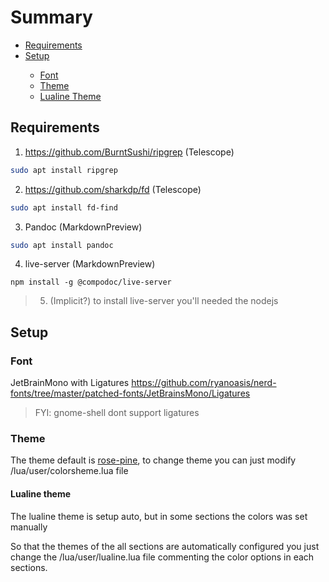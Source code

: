 <link rel="stylesheet" href="./style.css">

# Summary
<ul>
    <li><a href="#requirements">Requirements</a></li>
    <li><a href="#setup">Setup</a></li>
    <ul>
        <li><a href="#font">Font</a></li>
        <li><a href="#theme">Theme</a></li>
        <li><a href="#lualine-theme">Lualine Theme</a></li>
    </ul>
</ul>

## <a id="requirements">Requirements</a>
1. https://github.com/BurntSushi/ripgrep (Telescope)
```sh
sudo apt install ripgrep
```

2. https://github.com/sharkdp/fd (Telescope)
```sh
sudo apt install fd-find
```

3. Pandoc (MarkdownPreview)
```sh
sudo apt install pandoc
```

4. live-server (MarkdownPreview)
```
npm install -g @compodoc/live-server
```

> 5. (Implicit?) to install live-server you'll needed the nodejs

## <a id="setup">Setup</a>

### <a id="font">Font</a>
JetBrainMono with Ligatures
https://github.com/ryanoasis/nerd-fonts/tree/master/patched-fonts/JetBrainsMono/Ligatures

> FYI: gnome-shell dont support ligatures


### <a id="theme">Theme</a>
The theme default is [rose-pine](https://github.com/rose-pine/neovim), to change theme you can just modify /lua/user/colorsheme.lua file

#### <a id="lualine-theme">Lualine theme</a>
The lualine theme is setup auto, but in some sections the colors was set manually

So that the themes of the all sections are automatically configured you just change the /lua/user/lualine.lua file commenting the color options in each sections.
